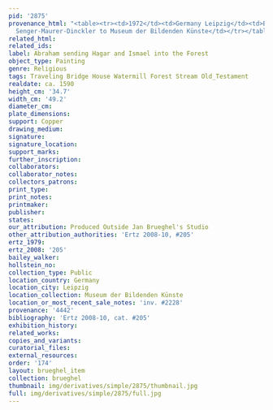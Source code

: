 ```yaml
---
pid: '2875'
provenance_html: "<table><tr><td>1972</td><td>Germany Leipzig</td><td>Bequeathed by
  Senger-Maurer-Dinckler to Museum der Bildenden Künste</td></tr></table>"
related_html: 
related_ids: 
label: Abraham sending Hagar and Ismael into the Forest
object_type: Painting
genre: Religious
tags: Traveling Bridge House Watermill Forest Stream Old_Testament
realdate: ca. 1590
height_cm: '34.7'
width_cm: '49.2'
diameter_cm: 
plate_dimensions: 
support: Copper
drawing_medium: 
signature: 
signature_location: 
support_marks: 
further_inscription: 
collaborators: 
collaborator_notes: 
collectors_patrons: 
print_type: 
print_notes: 
printmaker: 
publisher: 
states: 
our_attribution: Produced Outside Jan Brueghel's Studio
other_attribution_authorities: 'Ertz 2008-10, #205'
ertz_1979: 
ertz_2008: '205'
bailey_walker: 
hollstein_no: 
collection_type: Public
location_country: Germany
location_city: Leipzig
location_collection: Museum der Bildenden Künste
location_or_most_recent_sale_notes: 'inv. #2228'
provenance: '4442'
bibliography: 'Ertz 2008-10, cat. #205'
exhibition_history: 
related_works: 
copies_and_variants: 
curatorial_files: 
external_resources: 
order: '174'
layout: brueghel_item
collection: brueghel
thumbnail: img/derivatives/simple/2875/thumbnail.jpg
full: img/derivatives/simple/2875/full.jpg
---
```


